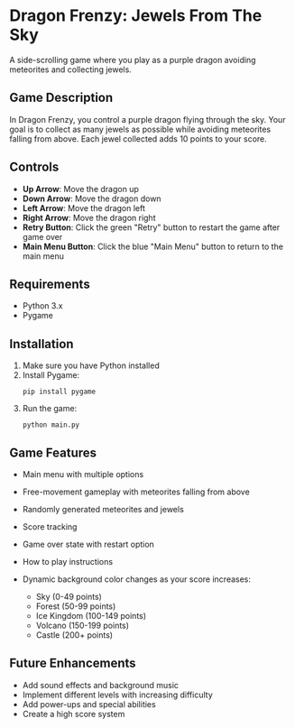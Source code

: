 # Dragon Frenzy: Jewels From The Sky

A side-scrolling game where you play as a purple dragon avoiding meteorites and collecting jewels.

## Game Description

In Dragon Frenzy, you control a purple dragon flying through the sky. Your goal is to collect as many jewels as possible while avoiding meteorites falling from above. Each jewel collected adds 10 points to your score.

## Controls

- **Up Arrow**: Move the dragon up
- **Down Arrow**: Move the dragon down
- **Left Arrow**: Move the dragon left
- **Right Arrow**: Move the dragon right
- **Retry Button**: Click the green "Retry" button to restart the game after game over
- **Main Menu Button**: Click the blue "Main Menu" button to return to the main menu

## Requirements

- Python 3.x
- Pygame

## Installation

1. Make sure you have Python installed
2. Install Pygame:
   ```
   pip install pygame
   ```
3. Run the game:
   ```
   python main.py
   ```

## Game Features

- Main menu with multiple options
- Free-movement gameplay with meteorites falling from above
- Randomly generated meteorites and jewels
- Score tracking
- Game over state with restart option
- How to play instructions

- Dynamic background color changes as your score increases:
  - Sky (0-49 points)
  - Forest (50-99 points)
  - Ice Kingdom (100-149 points)
  - Volcano (150-199 points)
  - Castle (200+ points)

## Future Enhancements

- Add sound effects and background music
- Implement different levels with increasing difficulty
- Add power-ups and special abilities
- Create a high score system